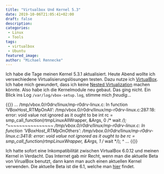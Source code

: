 ```yaml
---
title: "Virtualbox Und Kernel 5.3"
date: 2019-10-06T21:05:41+02:00
draft: false 
description:
categories:
 - Linux
 - Tools
tags:
 - virtualbox
 - Ubuntu
featured_image:
author: "Michael Rennecke"
---
```


Ich habe die Tage meinen Kernel 5.3.1 aktualisiert. Heute Abend wollte ich verswchiedene Virtualisierungslösungen testen.
Dazu nutze ich [VirtualBox]. Ich habe mich gewundert, dass ich keine [Nested Virtualization] machen könnte. Also habe ich
die Kernelmodule neu gebaut. Das ging nicht. Ein Blick ins Log `/var/log/vbox-setup.log`, stimme mich *freudig*...

{{<highlight cfg>}}
...
/tmp/vbox.0/r0drv/linux/mp-r0drv-linux.c: In function ‘VBoxHost_RTMpOnAll’:
/tmp/vbox.0/r0drv/linux/mp-r0drv-linux.c:287:18: error: void value not ignored as it ought to be
         int rc = smp_call_function(rtmpLinuxAllWrapper, &Args, 0 /* wait */);
                  ^~~~~~~~~~~~~~~~~
/tmp/vbox.0/r0drv/linux/mp-r0drv-linux.c: In function ‘VBoxHost_RTMpOnOthers’:
/tmp/vbox.0/r0drv/linux/mp-r0drv-linux.c:341:8: error: void value not ignored as it ought to be
     rc = smp_call_function(rtmpLinuxWrapper, &Args, 1 /* wait */);
        ^
...
{{</highlight>}}

Ich hatte sofort eine Inkompatibilität zwischen VirtualBox 6.0.12 und meinen Kernel in Verdacht. Das Internet gab mir Recht,
wenn man die aktuelle Beta von VirualBox benutzt, dann kann man auch einen aktuellen Kernel verwenden. Die aktuelle Beta ist
die 6.1, welche man [hier] findet.


[hier]: http://download.virtualbox.org/virtualbox/6.1.0_BETA1/
[VirtualBox]: https://www.virtualbox.org/
[Nested Virtualization]: https://docs.oracle.com/cd/E97728_01/F12470/html/nested-virt-support.html
